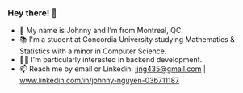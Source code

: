 ### Hey there! 🤠
- 👋 My name is Johnny and I’m from Montreal, QC.
- 📚 I'm a student at Concordia University studying Mathematics & Statistics with a minor in Computer Science.
- 👨‍💻 I'm particularly interested in backend development.
- 📫 Reach me by email or Linkedin: jjng435@gmail.com | www.linkedin.com/in/johnny-nguyen-03b711187
